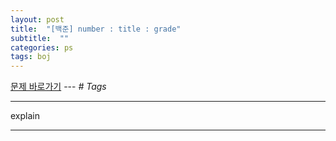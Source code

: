 ```yaml
---
layout: post
title:  "[백준] number : title : grade"
subtitle:  ""
categories: ps
tags: boj
---
```


[문제 바로가기](https://www.acmicpc.net/problem/number) --- *# Tags*

---

explain

---

```python

```
